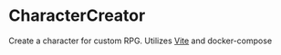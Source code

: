 # CharacterCreator
Create a character for custom RPG. Utilizes [Vite](https://vitejs.dev/) and docker-compose
